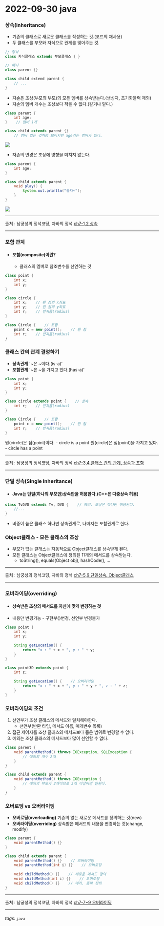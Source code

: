 # 2022-09-30 java

### 상속(Inheritance)

* 기존의 클래스로 새로운 클래스를 작성하는 것.(코드의 재사용)
* 두 클래스를 부모와 자식으로 관계를 맺어주는 것.

```java
// 형식
class 자식클래스 extends 부모클래스 { }
```
```java
// 예시
class parent {}

class child extend parent {
    // ...
}
```

* 자손은 조상(부모의 부모)의 모든 멤버를 상속받는다.(생성자, 초기화블럭 제외)
* 자손의 멤버 개수는 조상보다 적을 수 없다.(같거나 맡다.)

```java
class parent {
    int age;
}    // 멤버 1개

class child extends parent {}
    // 멤버 없는 것처럼 보이지만 age라는 멤버가 있다.
```
![](https://i.imgur.com/yyHEgiE.png)

* 자손의 변경은 조상에 영향을 미치지 않는다.
```java
class parent {
    int age;
}

class child extends parent {
    void play() {
        System.out.println("놀자~");
    }
}
```
![](https://i.imgur.com/mqmjdju.png)

---
출처 : 남궁성의 정석코딩, 자바의 정석 [ch7-1,2 상속](https://www.youtube.com/watch?v=Pgutf0G3nE4&list=PLW2UjW795-f6xWA2_MUhEVgPauhGl3xIp&index=70)
___

### 포함 관계

* #### 포함(composite)이란?
    * 클래스의 멤버로 참조변수를 선언하는 것

```java
class point {
    int x;
    int y;
}

class circle {
    int x;    // 원 점의 x좌표
    int y;    // 원 점의 y좌표
    int r;    // 반지름(radius)
}

class Circle {    // 포함
    point c = new point();    // 원 점
    int r;    // 반지름(radius)
}
```

### 클래스 간의 관계 결정하기

* **상속관계** '~은 ~이다.(is-a)'
* **포함관계** '~은 ~을 가지고 있다.(has-a)' 

```java
class point {
    int x;
    int y;
}

class circle extends point {    // 상속
    int r;    // 반지름(radius)
}

class Circle {    // 포함
    point c = new point();    // 원 점
    int r;    // 반지름(radius)
}
```
원(circle)은 점(point)이다. - circle is a point
원(circle)은 점(point)을 가지고 있다. - circle has a point

---
출처 : 남궁성의 정석코딩, 자바의 정석 [ch7-3,4 클래스 간의 관계, 상속과 포함](https://www.youtube.com/watch?v=ukxiyoDaSXk&list=PLW2UjW795-f6xWA2_MUhEVgPauhGl3xIp&index=71)
___

### 단일 상속(Single Inheritance)

* #### Java는 단일(하나의 부모만)상속만을 허용한다.(C++은 다중상속 허용)
```java
class TvDVD extends Tv, DVD {    // 에러. 조상은 하나만 허용된다.
    //...
}
```
* 비중이 높은 클래스 하나만 상속관계로, 나머지는 포함관계로 한다.

### Object클래스 - 모든 클래스의 조상

* 부모가 없는 클래스는 자동적으로 Object클래스를 상속받게 된다.
* 모든 클래스는 Object클래스에 정의된 11개의 메서드를 상속받는다.
    * toString(), equals(Object obj), hashCode(), ...

---
출처 : 남궁성의 정석코딩, 자바의 정석 [ch7-5,6 단일상속, Object클래스](https://www.youtube.com/watch?v=-2QDwrc1j38&list=PLW2UjW795-f6xWA2_MUhEVgPauhGl3xIp&index=72)
___

### 오버라이딩(overriding)

* #### 상속받은 조상의 메서드를 자신에 맞게 변경하는 것
* 내용만 변경가능 - 구현부{}변경, 선언부 변경불가
```java
class point {
    int x;
    int y;
    
    String getLocation() {
        return "x : " + x + ", y : " + y;
    }
}

class point3D extends point {
    int z;
    
    String getLocation() {    // 오버라이딩
        return "x : " + x + ", y : " + y + ", z : " + z;
    }
}
```

### 오버라이딩의 조건

1. 선언부가 조상 클래스의 메서드와 일치해야한다.
    * 선언부(반환 타입, 메서드 이름, 매개변수 목록)
2. 접근 제어자를 조상 클래스의 메서드보다 좁은 범위로 변경할 수 없다.
3. 예외는 조상 클래스의 메서드보다 많이 선언할 수 없다.
```java
class parent {
    void parentMethod() throws IOException, SQLException {
        // 예외의 개수 2개
    }
}

class child extends parent {
    void parentMethod() throws IOException {
        // 예외의 부모가 2개이므로 3개 이상이면 안된다.
    }
}
```

### 오버로딩 vs 오버라이딩

* **오버로딩(overloading)** 기존의 없는 새로운 메서드를 정의하는 것(new)
* **오버라이딩(overriding)** 상속받은 메서드의 내용을 변경하는 것(change, modify)
```java
class parent {
    void parentMethod() {}
}

class child extends parent {
    void parentMethod() {}    // 오버라이딩
    void parentMethod(int i) {}    // 오버로딩
    
    void childMethod() {}    // 새로운 메서드 정의
    void childMethod(int i) {}    // 오버로딩
    void childMethod() {}    // 에러. 중복 정의
}
```

---
출처 : 남궁성의 정석코딩, 자바의 정석 [ ch7-7~9 오버라이딩](https://www.youtube.com/watch?v=0xzi_FQm0ek&list=PLW2UjW795-f6xWA2_MUhEVgPauhGl3xIp&index=73)
___

###### tags: `java`
